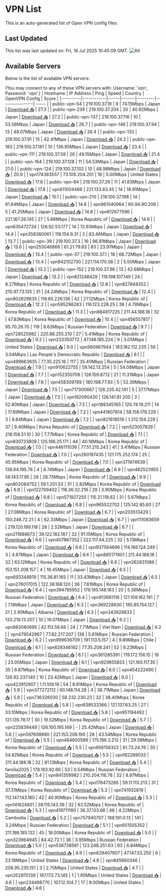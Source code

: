 # VPN List

This is an auto-generated list of Open VPN config files.

## Last Updated

This list was last updated on: Fri, 18 Jul 2025 10:45:09 GMT.
![Alt](https://repobeats.axiom.co/api/embed/186b98318ef1479477931607c1ad7d823f12451f.svg "Repobeats analytics image")

## Available Servers

Below is the list of available VPN servers:

(You may connect to any of these VPN servers with: Username: 'vpn', Password: 'vpn'.)
| Hostname | IP Address | Ping | Speed | Country | OpenVPN Config | Score |
|----------|------------|------|-------|---------|----------------| ----- |
| public-vpn-54 | 219.100.37.19 | 9 | 74.15Mbps | Japan | [Download 📥](./configs/server_0_JP.ovpn) | 27.3 |
| public-vpn-239 | 219.100.37.204 | 20 | 40.92Mbps | Japan | [Download 📥](./configs/server_1_JP.ovpn) | 27.2 |
| public-vpn-137 | 219.100.37.116 | 10 | 53.58Mbps | Japan | [Download 📥](./configs/server_2_JP.ovpn) | 26.7 |
| public-vpn-146 | 219.100.37.94 | 13 | 48.07Mbps | Japan | [Download 📥](./configs/server_3_JP.ovpn) | 26.4 |
| public-vpn-133 | 219.100.37.91 | 15 | 42.41Mbps | Japan | [Download 📥](./configs/server_4_JP.ovpn) | 24.2 |
| public-vpn-183 | 219.100.37.161 | 10 | 136.95Mbps | Japan | [Download 📥](./configs/server_5_JP.ovpn) | 23.4 |
| public-vpn-111 | 219.100.37.59 | 26 | 49.15Mbps | Japan | [Download 📥](./configs/server_6_JP.ovpn) | 21.4 |
| public-vpn-164 | 219.100.37.128 | 11 | 54.53Mbps | Japan | [Download 📥](./configs/server_7_JP.ovpn) | 21.0 |
| public-vpn-124 | 219.100.37.102 | 10 | 48.98Mbps | Japan | [Download 📥](./configs/server_8_JP.ovpn) | 20.9 |
| vpn174383557 | 73.109.204.201 | 18 | 0.00Mbps | United States | [Download 📥](./configs/server_9_US.ovpn) | 17.8 |
| public-vpn-84 | 219.100.37.29 | 11 | 41.83Mbps | Japan | [Download 📥](./configs/server_10_JP.ovpn) | 17.8 |
| vpn611004466 | 221.133.83.45 | 14 | 18.91Mbps | Japan | [Download 📥](./configs/server_11_JP.ovpn) | 15.1 |
| public-vpn-210 | 219.100.37.198 | 14 | 61.64Mbps | Japan | [Download 📥](./configs/server_12_JP.ovpn) | 14.8 |
| vpn961040964 | 60.94.90.206 | 5 | 41.25Mbps | Japan | [Download 📥](./configs/server_13_JP.ovpn) | 14.8 |
| vpn812677596 | 221.167.26.145 | 27 | 5.68Mbps | Korea Republic of | [Download 📥](./configs/server_14_KR.ovpn) | 14.6 |
| vpn635472724 | 126.92.53.177 | 14 | 13.93Mbps | Japan | [Download 📥](./configs/server_15_JP.ovpn) | 14.4 |
| vpn358380061 | 118.154.9.31 | 3 | 83.46Mbps | Japan | [Download 📥](./configs/server_16_JP.ovpn) | 13.7 |
| public-vpn-39 | 219.100.37.3 | 16 | 86.81Mbps | Japan | [Download 📥](./configs/server_17_JP.ovpn) | 13.6 |
| vpn253046866 | 61.21.79.83 | 83 | 23.97Mbps | Japan | [Download 📥](./configs/server_18_JP.ovpn) | 13.4 |
| public-vpn-37 | 219.100.37.1 | 18 | 68.72Mbps | Japan | [Download 📥](./configs/server_19_JP.ovpn) | 13.4 |
| vpn942102730 | 221.114.170.58 | 2 | 5.50Mbps | Japan | [Download 📥](./configs/server_20_JP.ovpn) | 13.2 |
| public-vpn-152 | 219.100.37.96 | 13 | 42.68Mbps | Japan | [Download 📥](./configs/server_21_JP.ovpn) | 13.2 |
| vpn821248429 | 119.198.107.149 | 24 | 8.27Mbps | Korea Republic of | [Download 📥](./configs/server_22_KR.ovpn) | 12.8 |
| vpn827848352 | 210.97.73.135 | 31 | 24.24Mbps | Korea Republic of | [Download 📥](./configs/server_23_KR.ovpn) | 12.4 |
| vpn802629635 | 119.65.226.136 | 42 | 27.12Mbps | Korea Republic of | [Download 📥](./configs/server_24_KR.ovpn) | 12.2 |
| vpn595298283 | 116.123.228.25 | 38 | 4.78Mbps | Korea Republic of | [Download 📥](./configs/server_25_KR.ovpn) | 11.3 |
| vpn884817225 | 211.44.188.18 | 32 | 47.83Mbps | Korea Republic of | [Download 📥](./configs/server_26_KR.ovpn) | 10.4 |
| vpn456557817 | 95.70.26.70 | 119 | 8.63Mbps | Russian Federation | [Download 📥](./configs/server_27_RU.ovpn) | 9.7 |
| vpn728525982 | 220.88.255.210 | 27 | 5.41Mbps | Korea Republic of | [Download 📥](./configs/server_28_KR.ovpn) | 9.2 |
| vpn233350772 | 47.148.185.224 | 9 | 3.05Mbps | United States | [Download 📥](./configs/server_29_US.ovpn) | 9.0 |
| vpn560967944 | 183.182.112.235 | 56 | 3.04Mbps | Lao People's Democratic Republic | [Download 📥](./configs/server_30_LA.ovpn) | 8.1 |
| vpn499663835 | 77.35.225.16 | 117 | 35.40Mbps | Russian Federation | [Download 📥](./configs/server_31_RU.ovpn) | 7.9 |
| vpn910622755 | 59.142.13.254 | 5 | 54.08Mbps | Japan | [Download 📥](./configs/server_32_JP.ovpn) | 7.7 |
| vpn152350709 | 126.159.87.12 | 21 | 11.31Mbps | Japan | [Download 📥](./configs/server_33_JP.ovpn) | 7.6 |
| vpn458309789 | 180.198.77.93 | 5 | 52.39Mbps | Japan | [Download 📥](./configs/server_34_JP.ovpn) | 7.5 |
| vpn717300667 | 126.235.42.141 | 5 | 37.17Mbps | Japan | [Download 📥](./configs/server_35_JP.ovpn) | 7.3 |
| vpn192090430 | 126.141.81.205 | 3 | 52.80Mbps | Japan | [Download 📥](./configs/server_36_JP.ovpn) | 7.3 |
| vpn188345165 | 120.74.19.211 | 14 | 17.69Mbps | Japan | [Download 📥](./configs/server_37_JP.ovpn) | 7.2 |
| vpn441807814 | 58.158.179.229 | 3 | 9.84Mbps | Japan | [Download 📥](./configs/server_38_JP.ovpn) | 7.2 |
| vpn821618519 | 1.212.154.229 | 37 | 9.40Mbps | Korea Republic of | [Download 📥](./configs/server_39_KR.ovpn) | 7.2 |
| vpn523057829 | 218.158.51.10 | 30 | 7.77Mbps | Korea Republic of | [Download 📥](./configs/server_40_KR.ovpn) | 7.1 |
| vpn830733809 | 125.186.25.171 | 44 | 40.16Mbps | Korea Republic of | [Download 📥](./configs/server_41_KR.ovpn) | 7.0 |
| vpn446111036 | 77.51.215.243 | 41 | 3.41Mbps | Russian Federation | [Download 📥](./configs/server_42_RU.ovpn) | 7.0 |
| vpn260197435 | 121.175.252.174 | 25 | 45.95Mbps | Korea Republic of | [Download 📥](./configs/server_43_KR.ovpn) | 7.0 |
| vpn371974639 | 138.64.195.76 | 4 | 8.74Mbps | Japan | [Download 📥](./configs/server_44_JP.ovpn) | 6.9 |
| vpn482523955 | 58.143.17.85 | 28 | 28.75Mbps | Korea Republic of | [Download 📥](./configs/server_45_KR.ovpn) | 6.9 |
| vpn802084752 | 59.1.201.53 | 31 | 2.82Mbps | Korea Republic of | [Download 📥](./configs/server_46_KR.ovpn) | 6.9 |
| vpn122709402 | 118.36.32.216 | 29 | 3.90Mbps | Korea Republic of | [Download 📥](./configs/server_47_KR.ovpn) | 6.8 |
| vpn571927255 | 115.21.118.62 | 31 | 5.67Mbps | Korea Republic of | [Download 📥](./configs/server_48_KR.ovpn) | 6.8 |
| vpn965522702 | 125.142.85.60 | 27 | 27.08Mbps | Korea Republic of | [Download 📥](./configs/server_49_KR.ovpn) | 6.7 |
| vpn203513429 | 150.246.72.21 | 4 | 62.33Mbps | Japan | [Download 📥](./configs/server_50_JP.ovpn) | 6.7 |
| vpn111083659 | 219.120.189.118 | 28 | 2.52Mbps | Japan | [Download 📥](./configs/server_51_JP.ovpn) | 6.7 |
| vpn211888673 | 39.122.182.187 | 32 | 91.15Mbps | Korea Republic of | [Download 📥](./configs/server_52_KR.ovpn) | 6.6 |
| vpn407867352 | 222.117.44.225 | 32 | 5.13Mbps | Korea Republic of | [Download 📥](./configs/server_53_KR.ovpn) | 6.6 |
| vpn937564696 | 114.166.124.249 | 3 | 4.87Mbps | Japan | [Download 📥](./configs/server_54_JP.ovpn) | 6.6 |
| vpn865171901 | 211.44.188.18 | 32 | 63.12Mbps | Korea Republic of | [Download 📥](./configs/server_55_KR.ovpn) | 6.6 |
| vpn262831086 | 153.151.208.157 | 4 | 18.45Mbps | Japan | [Download 📥](./configs/server_56_JP.ovpn) | 6.5 |
| vpn693348819 | 115.36.81.165 | 11 | 33.43Mbps | Japan | [Download 📥](./configs/server_57_JP.ovpn) | 6.5 |
| vpn276017015 | 122.36.168.120 | 36 | 7.61Mbps | Korea Republic of | [Download 📥](./configs/server_58_KR.ovpn) | 6.4 |
| vpn394785952 | 176.195.148.163 | 20 | 5.36Mbps | Russian Federation | [Download 📥](./configs/server_59_RU.ovpn) | 6.4 |
| vpn913661116 | 121.109.162.191 | 7 | 7.18Mbps | Japan | [Download 📥](./configs/server_60_JP.ovpn) | 6.3 |
| vpn369228630 | 185.85.154.127 | 21 | 2.95Mbps | Albania | [Download 📥](./configs/server_61_AL.ovpn) | 6.3 |
| vpn343928833 | 133.218.13.207 | 10 | 19.07Mbps | Japan | [Download 📥](./configs/server_62_JP.ovpn) | 6.2 |
| vpn983080695 | 42.113.58.66 | 24 | 7.71Mbps | Viet Nam | [Download 📥](./configs/server_63_VN.ovpn) | 6.2 |
| vpn479542967 | 77.82.217.207 | 136 | 5.81Mbps | Russian Federation | [Download 📥](./configs/server_64_RU.ovpn) | 6.2 |
| vpn999636709 | 191.113.5.157 | 4 | 9.89Mbps | Chile | [Download 📥](./configs/server_65_CL.ovpn) | 6.1 |
| vpn628346162 | 77.35.208.241 | 52 | 9.23Mbps | Russian Federation | [Download 📥](./configs/server_66_RU.ovpn) | 6.1 |
| vpn361285391 | 119.172.156.15 | 19 | 23.05Mbps | Japan | [Download 📥](./configs/server_67_JP.ovpn) | 6.1 |
| vpn929855853 | 121.165.117.35 | 35 | 6.87Mbps | Korea Republic of | [Download 📥](./configs/server_68_KR.ovpn) | 6.0 |
| vpn454222490 | 126.92.237.140 | 10 | 23.42Mbps | Japan | [Download 📥](./configs/server_69_JP.ovpn) | 6.0 |
| vpn423912907 | 1.11.109.19 | 54 | 8.81Mbps | Korea Republic of | [Download 📥](./configs/server_70_KR.ovpn) | 5.9 |
| vpn377272112 | 60.148.114.28 | 4 | 36.71Mbps | Japan | [Download 📥](./configs/server_71_JP.ovpn) | 5.9 |
| vpn736326030 | 58.232.230.23 | 32 | 38.40Mbps | Korea Republic of | [Download 📥](./configs/server_72_KR.ovpn) | 5.8 |
| vpn939533366 | 121.137.63.25 | 27 | 33.10Mbps | Korea Republic of | [Download 📥](./configs/server_73_KR.ovpn) | 5.8 |
| vpn951194492 | 121.135.78.17 | 30 | 19.52Mbps | Korea Republic of | [Download 📥](./configs/server_74_KR.ovpn) | 5.7 |
| vpn225839449 | 126.100.195.149 | - | 25.42Mbps | Japan | [Download 📥](./configs/server_75_JP.ovpn) | 5.6 |
| vpn597698890 | 221.153.206.190 | 28 | 43.54Mbps | Korea Republic of | [Download 📥](./configs/server_76_KR.ovpn) | 5.5 |
| vpn484600586 | 175.196.3.212 | 31 | 29.58Mbps | Korea Republic of | [Download 📥](./configs/server_77_KR.ovpn) | 5.5 |
| vpn956156322 | 61.73.24.76 | 30 | 54.82Mbps | Korea Republic of | [Download 📥](./configs/server_78_KR.ovpn) | 5.5 |
| vpn192289033 | 211.44.188.18 | 32 | 81.13Mbps | Korea Republic of | [Download 📥](./configs/server_79_KR.ovpn) | 5.4 |
| familia2025 | 178.163.92.66 | 53 | 0.54Mbps | Russian Federation | [Download 📥](./configs/server_80_RU.ovpn) | 5.4 |
| vpn841359982 | 210.204.116.78 | 32 | 8.97Mbps | Korea Republic of | [Download 📥](./configs/server_81_KR.ovpn) | 5.4 |
| vpn176473285 | 59.11.113.213 | 31 | 37.31Mbps | Korea Republic of | [Download 📥](./configs/server_82_KR.ovpn) | 5.3 |
| vpn741932819 | 112.147.143.180 | 42 | 40.90Mbps | Korea Republic of | [Download 📥](./configs/server_83_KR.ovpn) | 5.3 |
| vpn141624851 | 39.115.143.39 | 32 | 63.52Mbps | Korea Republic of | [Download 📥](./configs/server_84_KR.ovpn) | 5.3 |
| vpn419711180 | 36.37.133.68 | 48 | 4.22Mbps | Cambodia | [Download 📥](./configs/server_85_KH.ovpn) | 5.2 |
| vpn757940707 | 188.191.0.13 | 141 | 3.24Mbps | Russian Federation | [Download 📥](./configs/server_86_RU.ovpn) | 5.1 |
| vpn851505352 | 211.186.185.132 | 45 | 18.00Mbps | Korea Republic of | [Download 📥](./configs/server_87_KR.ovpn) | 5.0 |
| vpn323964945 | 84.42.72.1 | 36 | 3.95Mbps | Russian Federation | [Download 📥](./configs/server_88_RU.ovpn) | 5.0 |
| vpn538738581 | 123.248.251.63 | 63 | 6.84Mbps | Korea Republic of | [Download 📥](./configs/server_89_KR.ovpn) | 4.9 |
| vpn629407907 | 47.147.53.250 | 6 | 23.18Mbps | United States | [Download 📥](./configs/server_90_US.ovpn) | 4.8 |
| vpn845660346 | 208.95.235.151 | 3 | 2.70Mbps | United States | [Download 📥](./configs/server_91_US.ovpn) | 4.7 |
| vpn352970139 | 167.172.73.145 | 1 | 1.95Mbps | United States | [Download 📥](./configs/server_92_US.ovpn) | 4.6 |
| vpn234498770 | 107.12.104.7 | 17 | 9.00Mbps | United States | [Download 📥](./configs/server_93_US.ovpn) | 4.6 |
